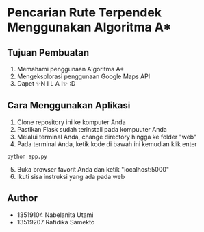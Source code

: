 # Pencarian Rute Terpendek Menggunakan Algoritma A*
## Tujuan Pembuatan
1. Memahami penggunaan Algoritma A*
2. Mengeksplorasi  penggunaan Google Maps API
3. Dapet ✨N I L A I✨ :D
## Cara Menggunakan Aplikasi
1. Clone repository ini ke komputer Anda
2. Pastikan Flask sudah terinstall pada kompuuter Anda
3. Melalui terminal Anda, change directory hingga ke folder "web"
4. Pada terminal Anda, ketik kode di bawah ini kemudian klik enter
```shell
python app.py
```
5. Buka browser favorit Anda dan ketik "localhost:5000"
6. Ikuti sisa instruksi yang ada pada web
## Author
* 13519104 Nabelanita Utami
* 13519207 Rafidika Samekto